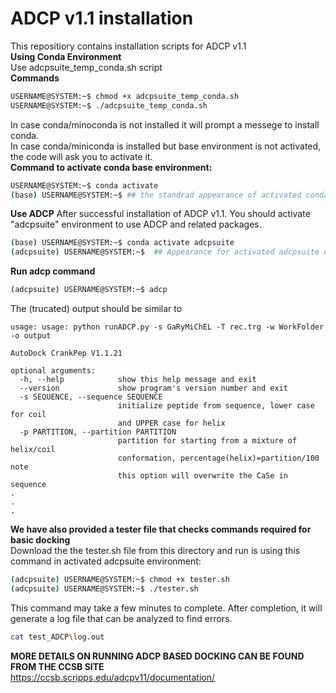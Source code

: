 ADCP v1.1 installation
======================
This repositiory contains installation scripts for ADCP v1.1  
**Using Conda Environment**  
Use adcpsuite_temp_conda.sh script  
**Commands**  
```sh
USERNAME@SYSTEM:~$ chmod +x adcpsuite_temp_conda.sh
USERNAME@SYSTEM:~$ ./adcpsuite_temp_conda.sh
```
In case conda/minoconda is not installed it will prompt a messege to install conda.  
In case conda/miniconda is installed but base environment is not activated, the code will ask you to activate it.  
**Command to activate conda base environment:** 
```sh
USERNAME@SYSTEM:~$ conda activate
(base) USERNAME@SYSTEM:~$ ## the standrad appearance of activated conda base environment
```

**Use ADCP**
After successful installation of ADCP v1.1. You should activate "adcpsuite" environment to use ADCP and related packages.
```sh
(base) USERNAME@SYSTEM:~$ conda activate adcpsuite
(adcpsuite) USERNAME@SYSTEM:~$  ## Appearance for activated adcpsuite environment
```
**Run adcp command**
```sh
(adcpsuite) USERNAME@SYSTEM:~$ adcp
```
The (trucated) output should be similar to
```
usage: usage: python runADCP.py -s GaRyMiChEL -T rec.trg -w WorkFolder -o output

AutoDock CrankPep V1.1.21

optional arguments:
  -h, --help            show this help message and exit
  --version             show program's version number and exit
  -s SEQUENCE, --sequence SEQUENCE
                        initialize peptide from sequence, lower case for coil
                        and UPPER case for helix
  -p PARTITION, --partition PARTITION
                        partition for starting from a mixture of helix/coil
                        conformation, percentage(helix)=partition/100 note
                        this option will overwrite the CaSe in sequence
.
.
.
```

**We have also provided a tester file that checks commands required for basic docking**  
Download the the tester.sh file from this directory and run is using this command in activated adcpsuite environment:  
```sh
(adcpsuite) USERNAME@SYSTEM:~$ chmod +x tester.sh
(adcpsuite) USERNAME@SYSTEM:~$ ./tester.sh
```
This command may take a few minutes to complete. After completion, it will generate a log file that can be analyzed to find errors.  
  
```sh
cat test_ADCP\log.out
```

**MORE DETAILS ON RUNNING ADCP BASED DOCKING CAN BE FOUND FROM THE CCSB SITE**  
https://ccsb.scripps.edu/adcpv11/documentation/ 







